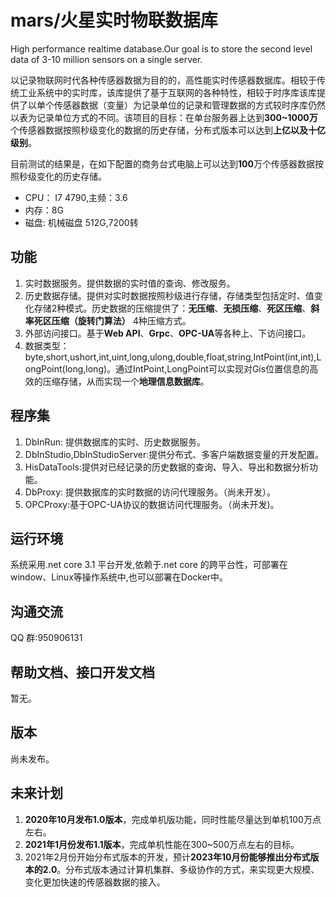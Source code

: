 # mars/火星实时物联数据库
High performance realtime database.Our goal is to store the second level data of 3-10 million sensors on a single server.

以记录物联网时代各种传感器数据为目的的，高性能实时传感器数据库。相较于传统工业系统中的实时库，该库提供了基于互联网的各种特性，相较于时序库该库提供了以单个传感器数据（变量）为记录单位的记录和管理数据的方式较时序库仍然以表为记录单位方式的不同。该项目的目标：在单台服务器上达到**300~1000万**个传感器数据按照秒级变化的数据的历史存储，分布式版本可以达到**上亿以及十亿级别**。

目前测试的结果是，在如下配置的商务台式电脑上可以达到**100**万个传感器数据按照秒级变化的历史存储。

* CPU： I7 4790,主频：3.6
* 内存：8G
* 磁盘: 机械磁盘 512G,7200转

## 功能
1. 实时数据服务。提供数据的实时值的查询、修改服务。
2. 历史数据存储。提供对实时数据按照秒级进行存储，存储类型包括定时、值变化存储2种模式。历史数据的压缩提供了：**无压缩**、**无损压缩**、**死区压缩**、**斜率死区压缩（旋转门算法）** 4种压缩方式。
3. 外部访问接口。基于**Web API**、**Grpc**、**OPC-UA**等各种上、下访问接口。
4. 数据类型：byte,short,ushort,int,uint,long,ulong,double,float,string,IntPoint(int,int),LongPoint(long,long)。通过IntPoint,LongPoint可以实现对Gis位置信息的高效的压缩存储，从而实现一个**地理信息数据库**。

## 程序集
1. DbInRun: 提供数据库的实时、历史数据服务。
2. DbInStudio,DbInStudioServer:提供分布式、多客户端数据变量的开发配置。
3. HisDataTools:提供对已经记录的历史数据的查询、导入、导出和数据分析功能。
4. DbProxy: 提供数据库的实时数据的访问代理服务。（尚未开发）。
5. OPCProxy:基于OPC-UA协议的数据访问代理服务。（尚未开发)。

## 运行环境
系统采用.net core 3.1 平台开发,依赖于.net core 的跨平台性，可部署在window、Linux等操作系统中,也可以部署在Docker中。 

## 沟通交流
QQ 群:950906131

## 帮助文档、接口开发文档
暂无。

## 版本
尚未发布。

## 未来计划
1. **2020年10月发布1.0版本**，完成单机版功能，同时性能尽量达到单机100万点左右。
2. **2021年1月份发布1.1版本**，完成单机性能在300~500万点左右的目标。
3. 2021年2月份开始分布式版本的开发，预计**2023年10月份能够推出分布式版本的2.0**。分布式版本通过计算机集群、多级协作的方式，来实现更大规模、变化更加快速的传感器数据的接入。
